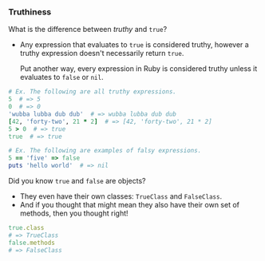### Truthiness
What is the difference between *truthy* and `true`?

- Any expression that evaluates to `true` is considered truthy, however a truthy expression doesn't necessarily return `true`.

  Put another way, every expression in Ruby is considered truthy unless it evaluates to `false` or `nil`.
```ruby
# Ex. The following are all truthy expressions.
5  # => 5
0  # => 0
'wubba lubba dub dub'  # => wubba lubba dub dub
[42, 'forty-two', 21 * 2]  # => [42, 'forty-two', 21 * 2]
5 > 0  # => true
true  # => true
```
```ruby
# Ex. The following are examples of falsy expressions.
5 == 'five' => false
puts 'hello world'  # => nil
```

Did you know `true` and `false` are objects?

- They even have their own classes: `TrueClass` and `FalseClass`.
- And if you thought that might mean they also have their own set of methods, then you thought right!  
```ruby
true.class
# => TrueClass
false.methods
# => FalseClass
```
